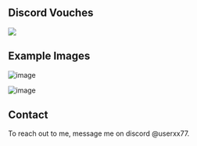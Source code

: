 ## Discord Vouches

![](https://img.shields.io/github/downloads/userxx77/Discord-Vouches/total?logo=github)

## Example Images

![image](https://cdn.discordapp.com/attachments/1061739361474977962/1302678617733599284/vouch.png)

![image](https://cdn.discordapp.com/attachments/1061739361474977962/1302678698843045948/vouch2.png)

## Contact

To reach out to me, message me on discord @userxx77.
